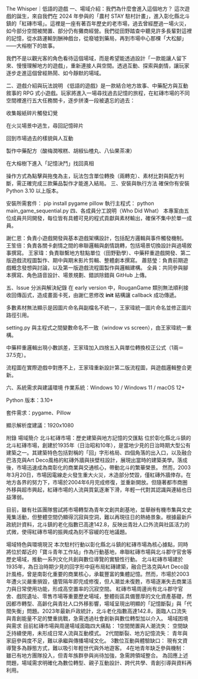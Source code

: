 The Whisper｜低語的遊戲
一、場域介紹：我們為什麼會進入這個地方？
這次遊戲的誕生，來自我們在 2024 年參與的「農村 STAY 駐村計畫」，進入彰化縣北斗鎮的「紅磚市場」。這裡是一座有著百年歷史的老市場，過去曾經歷過一場火災，如今部分空間被閒置、部分仍有攤商經營。我們從田野踏查中聽見許多長輩對這裡的記憶，從水路運輸到酬神戲台，從廢墟到藥局，再到市場中心那棵「大松腳」——大榕樹下的故事。

我們不是以觀光客的角色看待這個場域，而是希望能透過設計「一款能讓人留下來、慢慢理解地方的遊戲」，重新連接人與空間。透過互動、探索與劇情，讓玩家逐步走進這個曾經熱鬧、如今靜默的場域。

二、遊戲介紹與玩法說明
《低語的遊戲》是一款結合地方故事、中藥配方與互動敘事的 RPG 式小遊戲。玩家將進入一場尋找過去記憶的旅程，在紅磚市場的不同空間裡進行五大任務關卡，逐步拼湊一段被遺忘的過去：

收集報紙碎片觸發幻覺

在火災場景中逃生，尋回記憶碎片

回到市場過去的樣貌與人互動

製作中藥配方（酸梅潤喉糕、胡椒仙楂丸、八仙果茶凍）

在大榕樹下進入「記憶決鬥」找回真相

操作方式為點擊與拖曳為主，玩法包含單位轉換（兩轉克）、素材比對與配方判斷，需正確完成三款藥品製作才能進入結局。
三、安裝與執行方法
確保你有安裝 Python 3.10 以上版本。

安裝所需套件：
pip install pygame pillow
執行主程式：
python main_game_sequential.py
四、各成員分工說明（Who Did What）
本專案由五位成員共同開發，每位皆有具體可見的程式貢獻與素材輸出，確保不集中於單一成員。

謝仁恩：負責小遊戲開發與基本遊戲架構設計，包括配方邏輯與事件觸發機制。
王笙倍：負責各關卡劇情之間的串聯邏輯與劇情跳轉，包括場景切換設計與過場敘事撰寫。
王家瑋：負責聯繫地方駐點單位（田野勤學）、中藥秤重遊戲開發、第二版遊戲流程圖製作、期中與期末影片剪輯、整體劇本撰寫。
蕭慈瑩：負責前期遊戲概念發想與討論，以及第一版遊戲流程圖製作與邏輯建構。
全員：共同參與腳本撰寫、角色語音設計、場景規劃、錯誤除錯與 GitHub 上傳。

五、Issue 分派與解決紀錄
在 early version 中，RouganGame 類別無法順利接收回傳函式，造成畫面卡死，由謝仁恩修改 __init__ 結構讓 callback 成功傳遞。

多數素材無法顯示是因圖片命名與副檔名不統一，王家瑋統一圖片命名並修正圖片路徑引用。

setting.py 與主程式之間變數命名不一致（window vs screen），由王家瑋統一重構。

中藥秤重邏輯出現小數誤差，王家瑋加入四捨五入與單位轉換校正公式（1兩＝37.5克）。

流程圖在實際遊戲中對應不上，王家瑋重新設計第二版流程圖，與遊戲邏輯整合更新。

六、系統需求與建議環境
作業系統：Windows 10 / Windows 11 / macOS 12+

Python 版本：3.10+

套件需求：pygame、Pillow

顯示解析度建議：1920x1080

附錄
場域簡介
北斗紅磚市場：歷史建築與地方記憶的交匯點
位於彰化縣北斗鎮的北斗紅磚市場，創建於1935年（日治昭和10年），是當地少見的日治時期大型公有建築之一。其建築特色包括對稱的「回」字形格局、四個角落的出入口，以及融合巴洛克與Art Deco風格的紅磚外牆與扶壁柱設計，展現出當時的建築美學。落成後，市場迅速成為南彰化的商業與交通核心，帶動北斗的繁華榮景。
然而，2003年3月20日，市場因電線走火發生重大火災，木造部分焚毀，僅紅磚外牆倖存。在地方各界的努力下，市場於2004年6月完成修復，並重新開放。但隨著都市商圈外移與超市興起，紅磚市場的人流與買氣逐漸下滑，年輕一代對其認識與連結也日益薄弱。

目前，雖有社區團隊嘗試將市場轉型為青年文創共創基地，並舉辦有機市集與文史蒐集活動，但整體空間仍顯得沉寂與空洞，難以再現往日的熱絡景象。根據最新戶政統計資料，北斗鎮的老化指數已高達142.8，反映出青壯人口外流與社區活力的式微，使得紅磚市場的振興成為刻不容緩的在地議題。

場域特色與環境現況
本次駐村行動以彰化縣北斗鎮的紅磚市場為核心據點，同時將位於鄰近的「寶斗青年工作站」作為行動基地，串聯紅磚市場與北斗郡守官舍等歷史場域，推動一系列文化共創與數位導覽的實驗性行動。
北斗紅磚市場建於1935年，為日治時期少見的回字形中庭布局紅磚建築，融合巴洛克與Art Deco設計風格，曾是南彰化重要的商業核心，承載豐富的集體記憶。然而，市場於2003年遭火災嚴重損毀，儘管隔年即完成修復，但人潮並未復甦，市場逐漸失去商業活力與日常使用功能，形成高空置率的沉寂空間。
紅磚市場周邊尚有北斗郡守官舍、戲院遺址、零售市場等重要歷史場域，整體街區具備豐厚的文化資產基礎，然因都市轉型、高齡化與青壯人口外移影響，場域呈現出明顯的「記憶斷裂」與「代間失衡」問題。2023年最新戶政統計，北斗老化指數高達142.8，面臨人口流失與青創能量不足的雙重挑戰，急需透過社會創新與數位轉型加以介入。
場域困境與需求
目前紅磚市場與周邊場域面臨四大痛點：
1空間閒置與人潮流失： 空間缺乏持續使用，未形成日常人流與互動模式。
2代間斷裂、地方記憶流失： 青年與家庭參與度不足，難以承繼與傳播場域文化。
3數位互動與體驗缺口： 現有文資導覽多為靜態方式，難以吸引年輕世代與外地遊客。
4在地青年缺乏參與機制： 雖已有地方團隊投入，但青年族群參與尚待加強，急需跨領域整合。
為回應上述問題，場域需求明確化為數位轉型、親子互動設計、跨代共學、青創引導與資料再利用。



